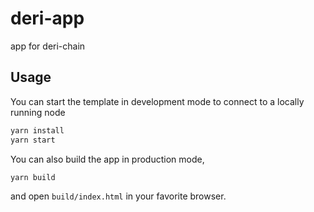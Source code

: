 # deri-app
app for deri-chain


## Usage

You can start the template in development mode to connect to a locally running node

```bash
yarn install
yarn start
```

You can also build the app in production mode,

```bash
yarn build
```
and open `build/index.html` in your favorite browser.

